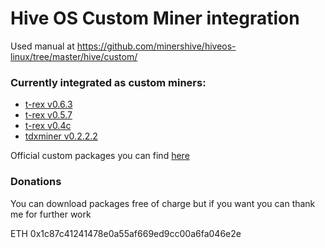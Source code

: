 # Hive OS Custom Miner integration

Used manual at https://github.com/minershive/hiveos-linux/tree/master/hive/custom/

### Currently integrated as custom miners:
* [t-rex v0.6.3](https://github.com/HaloGenius/hiveos-custom-miner/releases/tag/t-rex-v0.6.3)
* [t-rex v0.5.7](https://github.com/HaloGenius/hiveos-custom-miner/releases/tag/t-rex-v0.5.7)
* [t-rex v0.4c](https://github.com/HaloGenius/hiveos-custom-miner/releases/tag/t-rex-v0.4c)
* [tdxminer v0.2.2.2](https://github.com/HaloGenius/hiveos-custom-miner/releases/tag/tdxminer-v0.2.2.2)

Official custom packages you can find [here](http://download.hiveos.farm/custom/)

### Donations
You can download packages free of charge but if you want you can thank me for further work

ETH 0x1c87c41241478e0a55af669ed9cc00a6fa046e2e
